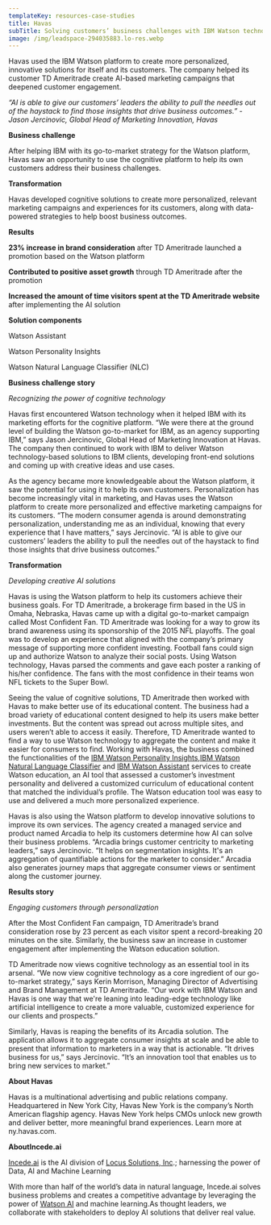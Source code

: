 ```yaml
---
templateKey: resources-case-studies
title: Havas
subTitle: Solving customers’ business challenges with IBM Watson technology
image: /img/leadspace-294035883.lo-res.webp
---
```

Havas used the IBM Watson platform to create more personalized, innovative solutions for itself and its customers. The company helped its customer TD Ameritrade create AI-based marketing campaigns that deepened customer engagement.

*“AI is able to give our customers’ leaders the ability to pull the needles out of the haystack to find those insights that drive business outcomes.” - Jason Jercinovic, Global Head of Marketing Innovation, Havas*



**Business challenge**

After helping IBM with its go-to-market strategy for the Watson platform, Havas saw an opportunity to use the cognitive platform to help its own customers address their business challenges.



**Transformation**

Havas developed cognitive solutions to create more personalized, relevant marketing campaigns and experiences for its customers, along with data-powered strategies to help boost business outcomes.



**Results**

**23% increase in brand consideration** after TD Ameritrade launched a promotion based on the Watson platform

**Contributed to positive asset growth** through TD Ameritrade after the promotion

**Increased the amount of time visitors spent at the TD Ameritrade website** after implementing the AI solution



**Solution components**

Watson Assistant

Watson Personality Insights

Watson Natural Language Classifier (NLC)



**Business challenge story**

*Recognizing the power of cognitive technology*

Havas first encountered Watson technology when it helped IBM with its marketing efforts for the cognitive platform. “We were there at the ground level of building the Watson go-to-market for IBM, as an agency supporting IBM,” says Jason Jercinovic, Global Head of Marketing Innovation at Havas. The company then continued to work with IBM to deliver Watson technology-based solutions to IBM clients, developing front-end solutions and coming up with creative ideas and use cases.

As the agency became more knowledgeable about the Watson platform, it saw the potential for using it to help its own customers. Personalization has become increasingly vital in marketing, and Havas uses the Watson platform to create more personalized and effective marketing campaigns for its customers. “The modern consumer agenda is around demonstrating personalization, understanding me as an individual, knowing that every experience that I have matters,” says Jercinovic. “AI is able to give our customers’ leaders the ability to pull the needles out of the haystack to find those insights that drive business outcomes.”



**Transformation**

*Developing creative AI solutions*

Havas is using the Watson platform to help its customers achieve their business goals. For TD Ameritrade, a brokerage firm based in the US in Omaha, Nebraska, Havas came up with a digital go-to-market campaign called Most Confident Fan. TD Ameritrade was looking for a way to grow its brand awareness using its sponsorship of the 2015 NFL playoffs. The goal was to develop an experience that aligned with the company’s primary message of supporting more confident investing. Football fans could sign up and authorize Watson to analyze their social posts. Using Watson technology, Havas parsed the comments and gave each poster a ranking of his/her confidence. The fans with the most confidence in their teams won NFL tickets to the Super Bowl.



Seeing the value of cognitive solutions, TD Ameritrade then worked with Havas to make better use of its educational content. The business had a broad variety of educational content designed to help its users make better investments. But the content was spread out across multiple sites, and users weren’t able to access it easily. Therefore, TD Ameritrade wanted to find a way to use Watson technology to aggregate the content and make it easier for consumers to find. Working with Havas, the business combined the functionalities of the [IBM Watson Personality Insights](https://www.ibm.com/watson/services/personality-insights/),[IBM Watson Natural Language Classifier](https://www.ibm.com/watson/services/natural-language-classifier/) and [IBM Watson Assistant](https://www.ibm.com/cloud/watson-assistant-2/) services to create Watson education, an AI tool that assessed a customer’s investment personality and delivered a customized curriculum of educational content that matched the individual’s profile. The Watson education tool was easy to use and delivered a much more personalized experience.



Havas is also using the Watson platform to develop innovative solutions to improve its own services. The agency created a managed service and product named Arcadia to help its customers determine how AI can solve their business problems. “Arcadia brings customer centricity to marketing leaders,” says Jercinovic. “It helps on segmentation insights. It's an aggregation of quantifiable actions for the marketer to consider.” Arcadia also generates journey maps that aggregate consumer views or sentiment along the customer journey.



**Results story**

*Engaging customers through personalization*

After the Most Confident Fan campaign, TD Ameritrade’s brand consideration rose by 23 percent as each visitor spent a record-breaking 20 minutes on the site. Similarly, the business saw an increase in customer engagement after implementing the Watson education solution.



TD Ameritrade now views cognitive technology as an essential tool in its arsenal. “We now view cognitive technology as a core ingredient of our go-to-market strategy,” says Kerin Morrison, Managing Director of Advertising and Brand Management at TD Ameritrade. “Our work with IBM Watson and Havas is one way that we're leaning into leading-edge technology like artificial intelligence to create a more valuable, customized experience for our clients and prospects.”



Similarly, Havas is reaping the benefits of its Arcadia solution. The application allows it to aggregate consumer insights at scale and be able to present that information to marketers in a way that is actionable. “It drives business for us,” says Jercinovic. “It’s an innovation tool that enables us to bring new services to market.”



**About Havas**

Havas is a multinational advertising and public relations company. Headquartered in New York City, Havas New York is the company’s North American flagship agency. Havas New York helps CMOs unlock new growth and deliver better, more meaningful brand experiences. Learn more at ny.havas.com.



**AboutIncede.ai**

[Incede.ai](https://www.incede.ai) is the AI division of [Locus Solutions, Inc](http://www.locussolutions.com).; harnessing the power of Data, AI and Machine Learning

With more than half of the world’s data in natural language, Incede.ai solves business problems and creates a competitive advantage by leveraging the power of [Watson AI](https://www.ibm.com/watson) and machine learning.As thought leaders, we collaborate with stakeholders to deploy AI solutions that deliver real value.
